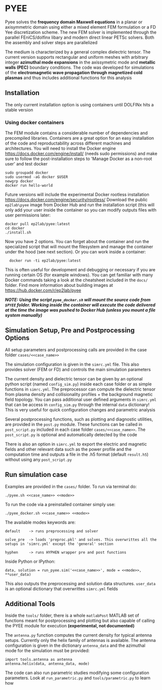 # PYEE

Pyee solves the **frequency domain Maxwell equations** in a planar or axisymmetric domain using either a mixed element FEM formulation or a FD Yee discretization scheme. The new FEM solver is implemented through the parallel FEniCS/dolfinx libary and modern direct linear PETSc solvers. Both the assembly and solver steps are parallelized

The medium is characterized by a general complex dielectric tensor. The current version supports rectangular and uniform meshes with arbitrary integer **azimuthal mode expansions** in the axissymetric mode and **metallic walls (PEC)** boundary conditions. The code was developed for simulations of the **electromagnetic wave propagation through magnetized cold plasmas** and thus includes additional functions for this analysis

## Installation
The only current installation option is using containers until DOLFINx hits a stable version
  
###  Using docker containers
The FEM module contains a considerable number of dependencies and precompiled libraries. Containers are a great option for an easy installation of the code and reproductability across different machines and architectures. You will need to install the Docker engine https://docs.docker.com/engine/install/ (needs sudo permissions) and make sure to follow the post-installation steps to 'Manage Docker as a non-root user' and test docker

    sudo groupadd docker
    sudo usermod -aG docker $USER
    newgrp docker
    docker run hello-world
    
Future versions will include the experimental Docker rootless installation https://docs.docker.com/engine/security/rootless/
Download the public ``ep2lab\pyee`` image from Docker Hub and run the installation script (this will only add your user inside the container so you can modify outputs files with user permissions later:
  
    docker pull ep2lab/pyee:latest
    cd docker
    ./install.sh

Now you have 2 options. You can forget about the container and run the specialized script that will mount the filesystem and manage the container under the hood (see next section). Or you can work inside a container:

      docker run -ti ep2lab/pyee:latest
      
This is often useful for development and debugging or necessary if you are running certain OS (for example windows). You can get familiar with many Docker commands taking a look at the cheatsheet included in the ``docs/`` folder. Find more information about building images at https://hub.docker.com/r/ep2lab/pyee 

***NOTE: Using the script ``pyee_docker.sh`` will mount the source code from ``$PYEE`` folder. Working inside the container will execute the code delivered at the time the image was pushed to Docker Hub (unless you mount a file system manually)***

## Simulation Setup, Pre and Postprocessing Options

All setup parameters and postprocessing calls are provided in the case folder ``cases/<<case_name>>``

The simulation configuration is given in the ``simrc.yml`` file. This also provides solver (FEM or FD) and controls the main simulation parameters

The current density and dielectric tensor can be given by an optional python script (named ``config_sim.py``) inside each case folder or as simple functions in ``simrc.yml``. The preprocessor can compute the dielectric tensor from plasma density and collisionality profiles + the background magnetic field topology. You can pass additional user defined arguments in ``simrc.yml`` that can be access in ``config_sim.py`` through the internal ``data`` dictionary! This is very useful for quick configuration changes and parametric analysis

Several postprocessing functions, such as plotting and diagnostic utilities, are provided in the ``post.py`` module. These functions can be called in  ``post_script.py`` included in each case folder ``cases/<<case_name>>``. The ``post_script.py`` is optional and automatically detected by the code

There is also an option in ``simrc.yml`` to export the electric and magnetic fields and other relevant data such as the power profile and the computation time and outputs a file in the .h5 format (default ``result.h5``) without using any ``post_script.py``

## Run simulation case

Examples are provided in the ``cases/`` folder. To run via terminal do:

    ./pyee.sh <<case_name>> <<mode>>
  
To run the code via a preinstalled container simply use:
  
    ./pyee_docker.sh <<case_name>> <<mode>>
  
The available modes keywords are:

    default    -> runs preprocessing and solver 
    
    solve_pre  -> loads 'preproc.pkl' and solves. This overwrittes all the setups in 'simrc.yml' except the 'general' section
    
    hyphen     -> runs HYPHEN wrapper pre and post functions

Inside Python or IPython:

    data, solution = run_pyee.sim('<<case_name>>', mode = <<mode>>, **user_data) 
  
This also outputs the preprocessing and solution data structures. ``user_data`` is an optional dictionary that overwrittes ``simrc.yml`` fields

## Additional Tools
  
Inside the ``tools/`` folder, there is a whole ``matlabPost`` MATLAB set of functions meant for postprocessing and plotting but also capable of calling the PYEE module for execution **(experimental, not documented)**

The ``antenna.py`` function computes the current density for typical antenna setups. Currently only the helix family of antennas is available. The antenna configuration is given in the dictionary ``antenna_data`` and the azimuthal mode for the simulation must be provided:

    import tools.antenna as antenna
    antenna.helix(data, antenna_data, mode)
 
The code can also run parametric studies modifying some configuration parameters. Look at ``run_parametric.py`` and ``tools/parametric.py`` to learn how
